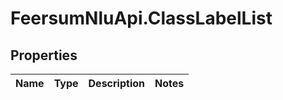# FeersumNluApi.ClassLabelList

## Properties
Name | Type | Description | Notes
------------ | ------------- | ------------- | -------------


